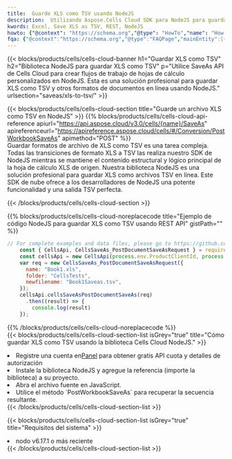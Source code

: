 ```yaml
---
title:  Guarde XLS como TSV usando NodeJS
description:  Utilizando Aspose.Cells Cloud SDK para NodeJS para guardar un archivo en formato XLS como un archivo en formato TSV.
kwords: Excel, Save XLS as TSV, REST, NodeJS
howto: {"@context": "https://schema.org","@type": "HowTo","name": "How to save XLS as TSV using the Cells Cloud NodeJS library.","description": "How to save XLS as TSV using the Cells Cloud NodeJS library.","image": {"@type": "ImageObject"},"url": "/nodejs/saveas/xls-to-tsv/","step": [{ "@type": "HowToStep","name": "How to save XLS as TSV using the Cells Cloud NodeJS library. step 1", "image": {"@type": "ImageObject",},"url": "/nodejs/saveas/xls-to-tsv/","text": "Register an account at <a href='https://dashboard.aspose.cloud/'>Dashboard</a> to get free API quota & authorization details",},{ "@type": "HowToStep","name": "How to save XLS as TSV using the Cells Cloud NodeJS library. step 1", "image": {"@type": "ImageObject",},"url": "/nodejs/saveas/xls-to-tsv/","text": "Install NodeJS library and add the reference (import the library) to your project.",},{ "@type": "HowToStep","name": "How to save XLS as TSV using the Cells Cloud NodeJS library. step 1", "image": {"@type": "ImageObject",},"url": "/nodejs/saveas/xls-to-tsv/","text": "Open the source file in JavaScript.",},{ "@type": "HowToStep","name": "How to save XLS as TSV using the Cells Cloud NodeJS library. step 1", "image": {"@type": "ImageObject",},"url": "/nodejs/saveas/xls-to-tsv/","text": "Use the `PostWorkbookSaveAs` method to retrieve the resulting stream.",}, ],"supply": {"@type": "HowToSupply","name": "document"},"tool": [{"@type": "HowToTool","name": "Visual Studio, Visual Studio Code, WebStorm"},{"@type": "HowToTool","name": "Aspose Cells"}],"totalTime": "PT6M"}
fqa: {"@context":"https://schema.org","@type":"FAQPage","mainEntity":[{"@type":"Question","name":"Why save file as other formats file in C# using REST API?","acceptedAnswer":{"@type":"Answer","text":"Documents are encoded in many ways, and some files may be incompatible with the software you use. To open and read such files, just save them as appropriate file formats.<br/><ol><li>Install .NET SDK and add the reference (import the library) to your project.</li><li>Open the source file in C# using REST API.</li><li>Call the PostWorkbookSaveAsRequest() method, passing an output filename with required extension.</li><li>Get the result of save as a separate file.</li></ol>"}},{"@type":"Question","name":"What file formats can I save as with your C# library?","acceptedAnswer":{"@type":"Answer","text":"We support a variety of file formats for conversion using .NET library, including XLSX, Excel, xls , PDF, CSV, HTML, Markdown, XML, PNG, JPG, TIFF, Json, TXT and many more."}},{"@type":"Question","name":"What is the maximum allowed file size for conversion using this .NET library?","acceptedAnswer":{"@type":"Answer","text":"There are no file size limits for format conversions using .NET library."}}]}
---
```

{{< blocks/products/cells/cells-cloud-banner h1="Guardar XLS como TSV" h2="Biblioteca NodeJS para guardar XLS como TSV" p="Utilice SaveAs API de Cells Cloud para crear flujos de trabajo de hojas de cálculo personalizados en NodeJS. Esta es una solución profesional para guardar XLS como TSV y otros formatos de documentos en línea usando NodeJS." urlsection="saveas/xls-to-tsv/" >}}

{{< blocks/products/cells/cells-cloud-section title="Guarde un archivo XLS como TSV en NodeJS" >}}
{{% blocks/products/cells/cells-cloud-api-reference apiurl="https://api.aspose.cloud/v3.0/cells/{name}/SaveAs" apireferenceurl="https://apireference.aspose.cloud/cells/#/Conversion/PostWorkbookSaveAs" apimethod="POST" %}}
<br/>
Guardar formatos de archivo de XLS como TSV es una tarea compleja. Todas las transiciones de formato XLS a TSV las realiza nuestro SDK de NodeJS mientras se mantiene el contenido estructural y lógico principal de la hoja de cálculo XLS de origen. Nuestra biblioteca NodeJS es una solución profesional para guardar XLS como archivos TSV en línea. Este SDK de nube ofrece a los desarrolladores de NodeJS una potente funcionalidad y una salida TSV perfecta.

{{< /blocks/products/cells/cells-cloud-section >}}

{{% blocks/products/cells/cells-cloud-noreplacecode title="Ejemplo de código NodeJS para guardar XLS como TSV usando REST API" gistPath="" %}}
  
```js
// For complete examples and data files, please go to https://github.com/aspose-cells-cloud/aspose-cells-cloud-node/
    const { CellsApi, CellsSaveAs_PostDocumentSaveAsRequest } = require("asposecellscloud");
    const cellsApi = new CellsApi(process.env.ProductClientId, process.env.ProductClientSecret);
    var req = new CellsSaveAs_PostDocumentSaveAsRequest({
      name: "Book1.xls",
      folder: "CellsTests",
      newfilename: "Book1Saveas.tsv",
    });
    cellsApi.cellsSaveAsPostDocumentSaveAs(req)
      .then((result) => {
        console.log(result)
    });
```
  
{{% /blocks/products/cells/cells-cloud-noreplacecode %}}
<br/>
{{< blocks/products/cells/cells-cloud-section-list isGrey="true" title="Cómo guardar XLS como TSV usando la biblioteca Cells Cloud NodeJS." >}}
<li> Registre una cuenta en<a href="https://dashboard.aspose.cloud/">Panel</a> para obtener gratis API cuota y detalles de autorización</li>
<li>Instale la biblioteca NodeJS y agregue la referencia (importe la biblioteca) a su proyecto.</li>
<li>Abra el archivo fuente en JavaScript.</li>
<li>Utilice el método `PostWorkbookSaveAs` para recuperar la secuencia resultante.</li>
{{< /blocks/products/cells/cells-cloud-section-list >}}

{{< blocks/products/cells/cells-cloud-section-list isGrey="true" title="Requisitos del sistema" >}}
<li>nodo v6.17.1 o más reciente</li>
{{< /blocks/products/cells/cells-cloud-section-list >}}
